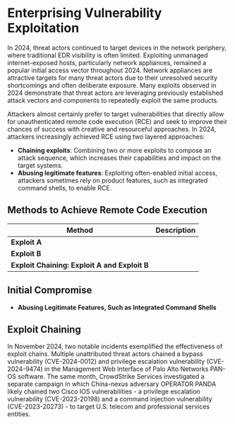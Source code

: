# Enterprising Vulnerability Exploitation

In 2024, threat actors continued to target devices in the network periphery, where traditional EDR visibility is often limited. Exploiting unmanaged internet-exposed hosts, particularly network appliances, remained a popular initial access vector throughout 2024. Network appliances are attractive targets for many threat actors due to their unresolved security shortcomings and often deliberate exposure. Many exploits observed in 2024 demonstrate that threat actors are leveraging previously established attack vectors and components to repeatedly exploit the same products.

Attackers almost certainly prefer to target vulnerabilities that directly allow for unauthenticated remote code execution (RCE) and seek to improve their chances of success with creative and resourceful approaches. In 2024, attackers increasingly achieved RCE using two layered approaches:

*   **Chaining exploits**: Combining two or more exploits to compose an attack sequence, which increases their capabilities and impact on the target systems.
*   **Abusing legitimate features**: Exploiting often-enabled initial access, attackers sometimes rely on product features, such as integrated command shells, to enable RCE.

## Methods to Achieve Remote Code Execution

| **Method** | **Description** |
| --- | --- |
| **Exploit A** |  |
| **Exploit B** |  |
| **Exploit Chaining: Exploit A and Exploit B** |  |

## Initial Compromise

*   **Abusing Legitimate Features, Such as Integrated Command Shells**

## Exploit Chaining

In November 2024, two notable incidents exemplified the effectiveness of exploit chains. Multiple unattributed threat actors chained a bypass vulnerability (CVE-2024-0012) and privilege escalation vulnerability (CVE-2024-9474) in the Management Web Interface of Palo Alto Networks PAN-OS software. The same month, CrowdStrike Services investigated a separate campaign in which China-nexus adversary OPERATOR PANDA likely chained two Cisco IOS vulnerabilities - a privilege escalation vulnerability (CVE-2023-20198) and a command injection vulnerability (CVE-2023-20273) - to target U.S. telecom and professional services entities.
